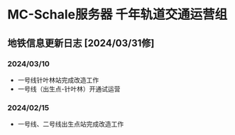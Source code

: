 # MC-Schale服务器 千年轨道交通运营组
## 地铁信息更新日志 [2024/03/31修]

### 2024/03/10

 - 一号线针叶林站完成改造工作
 - 一号线（出生点-针叶林）开通试运营

### 2024/02/15

 - 一号线、二号线出生点站完成改造工作
